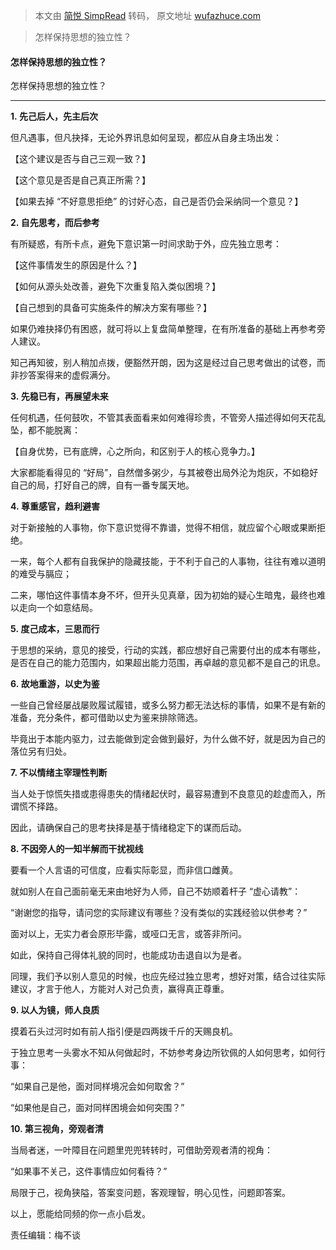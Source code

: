 > 本文由 [简悦 SimpRead](http://ksria.com/simpread/) 转码， 原文地址 [wufazhuce.com](http://wufazhuce.com/question/3461)

> 怎样保持思想的独立性？

#### 怎样保持思想的独立性？

怎样保持思想的独立性？

* * *

**1. 先己后人，先主后次**

但凡遇事，但凡抉择，无论外界讯息如何呈现，都应从自身主场出发：

【这个建议是否与自己三观一致？】

【这个意见是否是自己真正所需？】

【如果去掉 “不好意思拒绝” 的讨好心态，自己是否仍会采纳同一个意见？】

**2. 自先思考，而后参考**

有所疑惑，有所卡点，避免下意识第一时间求助于外，应先独立思考：

【这件事情发生的原因是什么？】

【如何从源头处改善，避免下次重复陷入类似困境？】

【自己想到的具备可实施条件的解决方案有哪些？】

如果仍难抉择仍有困惑，就可将以上复盘简单整理，在有所准备的基础上再参考旁人建议。

知己再知彼，别人稍加点拨，便豁然开朗，因为这是经过自己思考做出的试卷，而非抄答案得来的虚假满分。

**3. 先稳已有，再展望未来**

任何机遇，任何鼓吹，不管其表面看来如何难得珍贵，不管旁人描述得如何天花乱坠，都不能脱离：

【自身优势，已有底牌，心之所向，和区别于人的核心竞争力。】

大家都能看得见的 “好局”，自然僧多粥少，与其被卷出局外沦为炮灰，不如稳好自己的局，打好自己的牌，自有一番专属天地。

**4. 尊重感官，趋利避害**

对于新接触的人事物，你下意识觉得不靠谱，觉得不相信，就应留个心眼或果断拒绝。

一来，每个人都有自我保护的隐藏技能，于不利于自己的人事物，往往有难以道明的难受与膈应；

二来，哪怕这件事情本身不坏，但开头见真章，因为初始的疑心生暗鬼，最终也难以走向一个如意结局。

**5. 度己成本，三思而行**

于思想的采纳，意见的接受，行动的实践，都应想好自己需要付出的成本有哪些，是否在自己的能力范围内，如果超出能力范围，再卓越的意见都不是自己的讯息。

**6. 故地重游，以史为鉴**

一些自己曾经屡战屡败履试履错，或多么努力都无法达标的事情，如果不是有新的准备，充分条件，都可借助以史为鉴来排除筛选。

毕竟出于本能内驱力，过去能做到定会做到最好，为什么做不好，就是因为自己的落位另有归处。

**7. 不以情绪主宰理性判断**

当人处于惊慌失措或患得患失的情绪起伏时，最容易遭到不良意见的趁虚而入，所谓慌不择路。

因此，请确保自己的思考抉择是基于情绪稳定下的谋而后动。

**8. 不因旁人的一知半解而干扰视线**

要看一个人言语的可信度，应看实际彰显，而非信口雌黄。 

就如别人在自己面前毫无来由地好为人师，自己不妨顺着杆子 “虚心请教”：

“谢谢您的指导，请问您的实际建议有哪些？没有类似的实践经验以供参考？”

面对以上，无实力者会原形毕露，或哑口无言，或答非所问。

如此，保持自己得体礼貌的同时，也能成功击退自以为是者。

同理，我们予以别人意见的时候，也应先经过独立思考，想好对策，结合过往实际建议，才言于他人，方能对人对己负责，赢得真正尊重。

**9. 以人为镜，师人良质**

摸着石头过河时如有前人指引便是四两拨千斤的天赐良机。

于独立思考一头雾水不知从何做起时，不妨参考身边所钦佩的人如何思考，如何行事：

“如果自己是他，面对同样境况会如何取舍？”

“如果他是自己，面对同样困境会如何突围？”

**10. 第三视角，旁观者清**

当局者迷，一叶障目在问题里兜兜转转时，可借助旁观者清的视角： 

“如果事不关己，这件事情应如何看待？”

局限于己，视角狭隘，答案变问题，客观理智，明心见性，问题即答案。

以上，愿能给同频的你一点小启发。

责任编辑：梅不谈